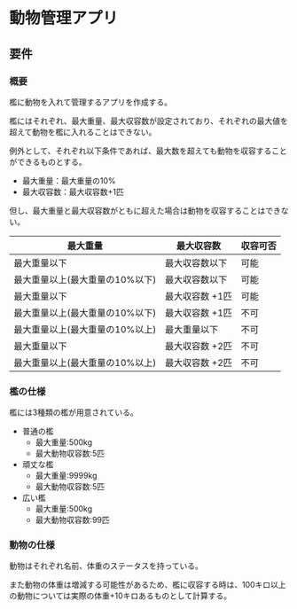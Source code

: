 # 動物管理アプリ

## 要件

### 概要

檻に動物を入れて管理するアプリを作成する。

檻にはそれぞれ、最大重量、最大収容数が設定されており、それぞれの最大値を超えて動物を檻に入れることはできない。

例外として、それぞれ以下条件であれば、最大数を超えても動物を収容することができるものとする。

- 最大重量：最大重量の10%
- 最大収容数：最大収容数+1匹

但し、最大重量と最大収容数がともに超えた場合は動物を収容することはできない。

| 最大重量                        | 最大収容数      | 収容可否 | 
| ------------------------------- | --------------- | -------- | 
| 最大重量以下                    | 最大収容数以下  | 可能     | 
| 最大重量以上(最大重量の10%以下) | 最大収容数以下  | 可能     | 
| 最大重量以下                    | 最大収容数 +1匹 | 可能     | 
| 最大重量以上(最大重量の10%以下) | 最大収容数 +1匹 | 不可     | 
| 最大重量以上(最大重量の10%以上) | 最大重量以下    | 不可     | 
| 最大重量以下                    | 最大収容数 +2匹 | 不可     | 
| 最大重量以上(最大重量の10%以上) | 最大収容数 +2匹 | 不可     | 

### 檻の仕様

檻には3種類の檻が用意されている。

- 普通の檻
    - 最大重量:500kg
    - 最大動物収容数:5匹
- 頑丈な檻
    - 最大重量:9999kg
    - 最大動物収容数:5匹
- 広い檻
    - 最大重量:500kg
    - 最大動物収容数:99匹

### 動物の仕様

動物はそれぞれ名前、体重のステータスを持っている。

また動物の体重は増減する可能性があるため、檻に収容する時は、100キロ以上の動物については実際の体重+10キロあるものとして計算する。
